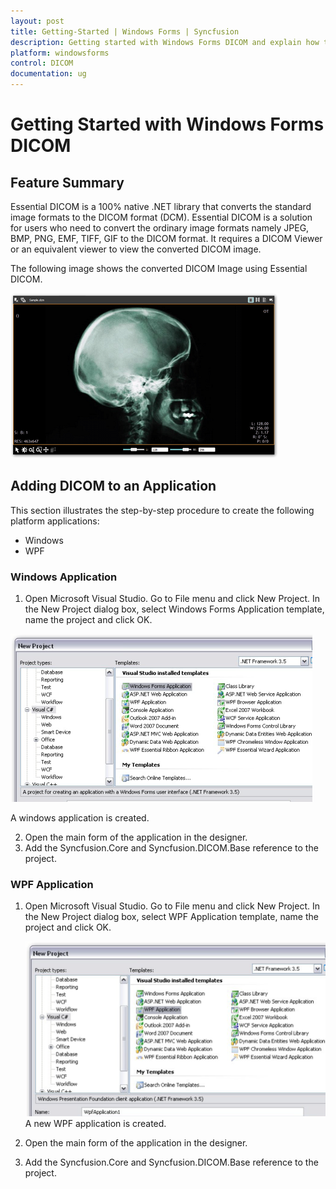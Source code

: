 ```yaml
---
layout: post
title: Getting-Started | Windows Forms | Syncfusion
description: Getting started with Windows Forms DICOM and explain how to create platform applications in Windows Forms DICOM control.
platform: windowsforms
control: DICOM 
documentation: ug
---
```


# Getting Started with Windows Forms DICOM

## Feature Summary

Essential DICOM is a 100% native .NET library that converts the standard image formats to the DICOM format (DCM). Essential DICOM is a solution for users who need to convert the ordinary image formats namely JPEG, BMP, PNG, EMF, TIFF, GIF to the DICOM format. It requires a DICOM Viewer or an equivalent viewer to view the converted DICOM image.

The following image shows the converted DICOM Image using Essential DICOM.



![WindowsForms DICOM Getting-Started Image1](Getting-Started_images/Getting-Started_img1.png)





## Adding DICOM to an Application

This section illustrates the step-by-step procedure to create the following platform applications:

* Windows
* WPF



### Windows Application

1. Open Microsoft Visual Studio. Go to File menu and click New Project. In the New Project dialog box, select Windows Forms Application template, name the project and click OK. 

![Windows Forms DICOM Getting-Started Image2](Getting-Started_images/Getting-Started_img2.png)





A windows application is created.

2. Open the main form of the application in the designer.
3. Add the Syncfusion.Core and Syncfusion.DICOM.Base reference to the project.





### WPF Application



1. Open Microsoft Visual Studio. Go to File menu and click New Project. In the New Project dialog box, select WPF Application template, name the project and click OK. 

   ![Windows Forms DICOM Getting-Started Image3](Getting-Started_images/Getting-Started_img3.png)
   A new WPF application is created.

2. Open the main form of the application in the designer. 
3. Add the Syncfusion.Core and Syncfusion.DICOM.Base reference to the project.




